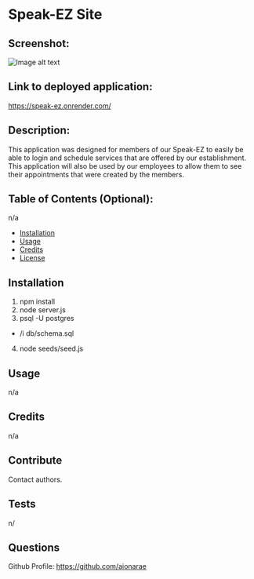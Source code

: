# Speak-EZ Site
  
## Screenshot:

![Image alt text](https://github.com/aionarae/speak-ez/assets/images/project-screenshot.png)

## Link to deployed application:

https://speak-ez.onrender.com/

## Description:

This application was designed for members of our Speak-EZ to easily be able to login and schedule services that are offered by our establishment. This application will also be used by our employees to allow them to see their appointments that were created by the members.

## Table of Contents (Optional):

n/a

- [Installation](#installation)
- [Usage](#usage)
- [Credits](#credits)
- [License](#license)

## Installation

1. npm install
2. node server.js
3. psql -U postgres
- /i db/schema.sql
4. node seeds/seed.js

## Usage

n/a

## Credits

n/a

## Contribute

Contact authors.

## Tests

n/

## Questions

Github Profile: https://github.com/aionarae